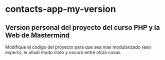 # contacts-app-my-version
## Version personal del proyecto del curso PHP y la Web de Mastermind
Modifique el codigo del proyecto para que sea mas modularizado (eso espero), le añadi modo claro y oscuro entre otras cosas.
